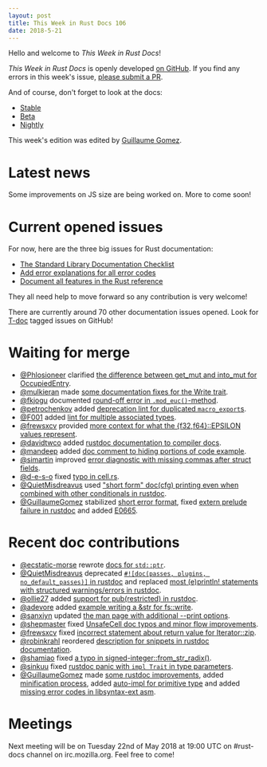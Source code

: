 ```yaml
---
layout: post
title: This Week in Rust Docs 106
date: 2018-5-21
---
```


Hello and welcome to *This Week in Rust Docs*!

*This Week in Rust Docs* is openly developed [on GitHub](https://github.com/GuillaumeGomez/this-week-in-rust-docs).
If you find any errors in this week's issue, [please submit a PR](https://github.com/GuillaumeGomez/this-week-in-rust-docs/pulls).

And of course, don't forget to look at the docs:

* [Stable](https://doc.rust-lang.org/)
* [Beta](https://doc.rust-lang.org/beta/)
* [Nightly](https://doc.rust-lang.org/nightly/)

This week's edition was edited by [Guillaume Gomez](https://github.com/GuillaumeGomez).

# Latest news

Some improvements on JS size are being worked on. More to come soon!

# Current opened issues

For now, here are the three big issues for Rust documentation:

* [The Standard Library Documentation Checklist](https://github.com/rust-lang/rust/issues/29329)
* [Add error explanations for all error codes](https://github.com/rust-lang/rust/issues/32777)
* [Document all features in the Rust reference](https://github.com/rust-lang-nursery/reference/projects/1)

They all need help to move forward so any contribution is very welcome!

There are currently around 70 other documentation issues opened. Look for [T-doc](https://github.com/rust-lang/rust/labels/T-doc) tagged issues on GitHub!

# Waiting for merge

* [@Phlosioneer](https://github.com/Phlosioneer) clarified [the difference between get_mut and into_mut for OccupiedEntry](https://github.com/rust-lang/rust/pull/49743).
* [@mulkieran](https://github.com/mulkieran) made [some documentation fixes for the Write trait](https://github.com/rust-lang/rust/pull/50255).
* [@fkjogu](https://github.com/fkjogu) documented [round-off error in `.mod_euc()`-method](https://github.com/rust-lang/rust/pull/50342).
* [@petrochenkov](https://github.com/petrochenkov) added [deprecation lint for duplicated `macro_export`s](https://github.com/rust-lang/rust/pull/50143).
* [@F001](https://github.com/F001) added [lint for multiple associated types](https://github.com/rust-lang/rust/pull/50682).
* [@frewsxcv](https://github.com/frewsxcv) provided [more context for what the {f32,f64}::EPSILON values represent](https://github.com/rust-lang/rust/pull/50919).
* [@davidtwco](https://github.com/davidtwco) added [rustdoc documentation to compiler docs](https://github.com/rust-lang/rust/pull/50892).
* [@mandeep](https://github.com/mandeep) added [doc comment to hiding portions of code example](https://github.com/rust-lang/rust/pull/50852).
* [@simartin](https://github.com/simartin) improved [error diagnostic with missing commas after struct fields](https://github.com/rust-lang/rust/pull/50914).
* [@d-e-s-o](https://github.com/d-e-s-o) fixed [typo in cell.rs](https://github.com/rust-lang/rust/pull/50913).
* [@QuietMisdreavus](https://github.com/QuietMisdreavus) used ["short form" doc(cfg) printing even when combined with other conditionals in rustdoc](https://github.com/rust-lang/rust/pull/50875).
* [@GuillaumeGomez](https://github.com/GuillaumeGomez) stabilized [short error format](https://github.com/rust-lang/rust/pull/49546), fixed [extern prelude failure in rustdoc](https://github.com/rust-lang/rust/pull/50617) and added [E0665](https://github.com/rust-lang/rust/pull/50846).

# Recent doc contributions

* [@ecstatic-morse](https://github.com/ecstatic-morse) rewrote [docs for `std::ptr`](https://github.com/rust-lang/rust/pull/49767).
* [@QuietMisdreavus](https://github.com/QuietMisdreavus) deprecated [`#![doc(passes, plugins, no_default_passes)]` in rustdoc](https://github.com/rust-lang/rust/pull/50669) and replaced [most (e)println! statements with structured warnings/errors in rustdoc](https://github.com/rust-lang/rust/pull/50541).
* [@ollie27](https://github.com/ollie27) added [support for pub(restricted) in rustdoc](https://github.com/rust-lang/rust/pull/50691).
* [@adevore](https://github.com/adevore) added [example writing a &str for fs::write](https://github.com/rust-lang/rust/pull/50624).
* [@sanxiyn](https://github.com/sanxiyn) updated [the man page with additional --print options](https://github.com/rust-lang/rust/pull/50594).
* [@shepmaster](https://github.com/shepmaster) fixed [UnsafeCell doc typos and minor flow improvements](https://github.com/rust-lang/rust/pull/50898).
* [@frewsxcv](https://github.com/frewsxcv) fixed [incorrect statement about return value for Iterator::zip](https://github.com/rust-lang/rust/pull/50719).
* [@robinkrahl](https://github.com/robinkrahl) reordered [description for snippets in rustdoc documentation](https://github.com/rust-lang/rust/pull/50858).
* [@shamiao](https://github.com/shamiao) fixed [a typo in signed-integer::from_str_radix()](https://github.com/rust-lang/rust/pull/50797).
* [@sinkuu](https://github.com/sinkuu) fixed [rustdoc panic with `impl Trait` in type parameters](https://github.com/rust-lang/rust/pull/50728).
* [@GuillaumeGomez](https://github.com/GuillaumeGomez) made [some rustdoc improvements](https://github.com/rust-lang/rust/pull/50259), added [minification process](https://github.com/rust-lang/rust/pull/50632), added [auto-impl for primitive type](https://github.com/rust-lang/rust/pull/50533) and added [missing error codes in libsyntax-ext asm](https://github.com/rust-lang/rust/pull/50752).

# Meetings

Next meeting will be on Tuesday 22nd of May 2018 at 19:00 UTC on #rust-docs channel on irc.mozilla.org. Feel free to come!

